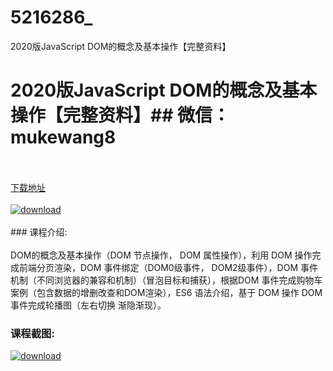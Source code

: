 # 5216286_
2020版JavaScript DOM的概念及基本操作【完整资料】
# 2020版JavaScript DOM的概念及基本操作【完整资料】## 微信：mukewang8
<br/></br>[下载地址](http://www.36tz.cn/article/5216286 "下载地址")
<br/></br>[![download](http://36tz.cn/muke_img/2020_11_1-73-300x169.png "下载地址")](http://www.36tz.cn/article/5216286 "下载地址")
<br/></br>### 课程介绍:<br/></br>DOM的概念及基本操作（DOM 节点操作， DOM 属性操作），利用 DOM 操作完成前端分页渲染，DOM 事件绑定（DOM0级事件， DOM2级事件），DOM 事件机制（不同浏览器的兼容和机制）（冒泡目标和捕获），根据DOM 事件完成购物车案例（包含数据的增删改查和DOM渲染），ES6 语法介绍，基于 DOM 操作 DOM 事件完成轮播图（左右切换 渐隐渐现）。

### 课程截图:
[![download](http://36tz.cn/muke_img/2020_11_2-71.png "下载地址")](http://www.36tz.cn/article/5216286 "下载地址")
